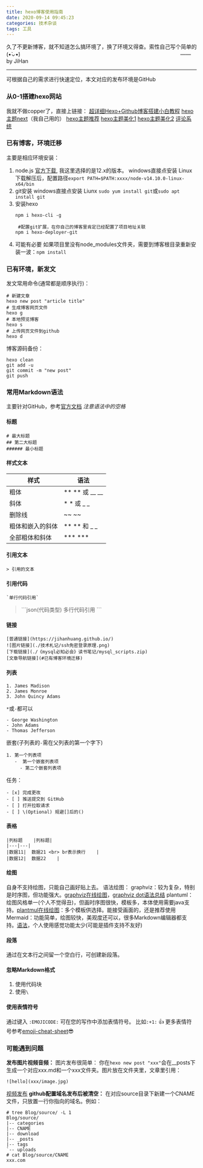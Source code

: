 ```yaml
---
title: hexo博客使用指南
date: 2020-09-14 09:45:23
categories: 技术杂谈
tags: 工具
---
```


久了不更新博客，就不知道怎么搞环境了，换了环境又得查。索性自己写个简单的(•̀⌄•́)
　　　　　　　　　　　　　　　　　　　　　　　　　　　　　　——　by JiHan
* * *
<!-- more -->

可根据自己的需求进行快速定位，本文对应的发布环境是GitHub

### 从0-1搭建hexo网站
我就不做copper了，直接上链接：
[超详细Hexo+Github博客搭建小白教程](https://godweiyang.com/2018/04/13/hexo-blog/)
[hexo主题next](https://github.com/iissnan/hexo-theme-next)（我自己用的）
[hexo主题推荐](https://www.zhihu.com/question/24422335)
[hexo主题美化1](https://www.jianshu.com/p/3ff20be8574c)
[hexo主题美化2](https://blog.csdn.net/nightmare_dimple/article/details/86661502)
[评论系统](https://valine.js.org/)

### 已有博客，环境迁移
主要是相应环境安装：
1. node.js [官方下载](https://nodejs.org/zh-cn/download/releases/), 我这里选择的是12.x的版本。
   windows直接点安装
   Linux下载解压后，配置路径`export PATH=$PATH:xxxx/node-v14.10.0-linux-x64/bin`
2. git安装
   windows直接点安装
   Liunx `sudo yum install git`或`sudo apt install git`
3. 安装hexo
   ```
   npm i hexo-cli -g

    #配置git扩展，在你自己的博客里肯定已经配置了项目地址关联
   npm i hexo-deployer-git
   ```
4. 可能有必要
   如果项目里没有node_modules文件夹，需要到博客根目录重新安装一波：`npm install`


### 已有环境，新发文
发文常用命令(通常都是顺序执行)：
```
# 新建文章
hexo new post "article title"
# 生成博客网页文件
hexo g  
# 本地预览博客
hexo s  
# 上传网页文件到github
hexo d  
```
博客源码备份：
```
hexo clean
git add -u
git commit -m "new post"
git push
```

### 常用Markdown语法
主要针对GitHub，参考[官方文档](https://docs.github.com/cn/free-pro-team@latest/github/writing-on-github/basic-writing-and-formatting-syntax)
*注意语法中的空格*

#### 标题
```
# 最大标题
## 第二大标题
###### 最小标题
```

#### 样式文本

|样式	|语法|
|---|---|
|粗体|	** ** 或 __ __	|
|斜体|	* * 或 _ _	||
|删除线|	~~ ~~		|
|粗体和嵌入的斜体|	** ** 和 _ _|
|全部粗体和斜体|	*** ***|

#### 引用文本
```
> 引用的文本
```
#### 引用代码
```
`单行代码引用`
```

> \```json(代码类型)
 多行代码引用
 \```

#### 链接
```
[普通链接](https://jihanhuang.github.io/)
![图片链接](./技术札记/ssh免密登录原理.png)
[下载链接](./《mysql必知必会》读书笔记/mysql_scripts.zip)
[文章导航链接](#已有博客环境迁移)
```

#### 列表
```
1. James Madison
2. James Monroe
3. John Quincy Adams
```
`*`或`-`都可以
```
- George Washington
- John Adams
- Thomas Jefferson
```
嵌套(子列表的`-`需在父列表的第一个字下)
```
1. 第一个列表项
   -  第一个嵌套列表项
     - 第二个嵌套列表项
```
任务：
```
- [x] 完成更改
- [ ] 推送提交到 GitHub
- [ ] 打开拉取请求
- [ ] \(Optional) 规避[]后的()
```

#### 表格
```
|列标题	|列标题|
|---|---|
|数据11|	数据21 <br> br表示换行	|
|数据12|	数据22	|
```

#### 绘图
自身不支持绘图，只能自己画好贴上去。
语法绘图：
graphviz：较为复杂，特别是时序图，但功能强大。[graphviz在线绘图](https://sketchviz.com/new)，[graphviz dot语法总结](https://onlookerliu.github.io/2017/12/28/dot%E8%AF%AD%E6%B3%95%E6%80%BB%E7%BB%93/#1-%E7%AE%80%E4%BB%8B)
plantuml：绘图风格单一(个人不觉得丑)，但画时序图很快，模板多，本体使用需要java支持。[plantmul在线绘图](https://www.planttext.com/)：多个模板供选择。能接受画面的，还是推荐使用
Mermaid：功能简单，绘图较快，美观度还可以，很多Markdown编辑器都支持。[语法](https://mermaid-js.github.io/mermaid/#/)，个人使用感觉功能太少(可能是插件支持不友好)

#### 段落
通过在文本行之间留一个空白行，可创建新段落。

#### 忽略Markdown格式
1. 使用代码块
2. 使用`\`

#### 使用表情符号
通过键入 `:EMOJICODE:` 可在您的写作中添加表情符号。
比如`:+1:` :+1: 
更多表情符号参考[emoji-cheat-sheet](https://www.webfx.com/tools/emoji-cheat-sheet/):sunglasses: 

### 可能遇到问题
**发布图片视频音频：**
图片发布很简单：
你在`hexo new post "xxx"`会在__posts下生成一个对应xxx.md和一个xxx文件夹。图片放在文件夹里，文章里引用：
```
![hello](xxx/image.jpg)
```
[视频发布](https://www.jianshu.com/p/26a7fc7cc185)
**github配置域名发布后被清空：**
在对应source目录下新建一个CNAME文件，只放置一行你指向的域名。例如：
```
# tree Blog/source/ -L 1
Blog/source/
|-- categories
|-- CNAME
|-- download
|-- _posts
|-- tags
`-- uploads
# cat Blog/source/CNAME 
xxx.com
```
